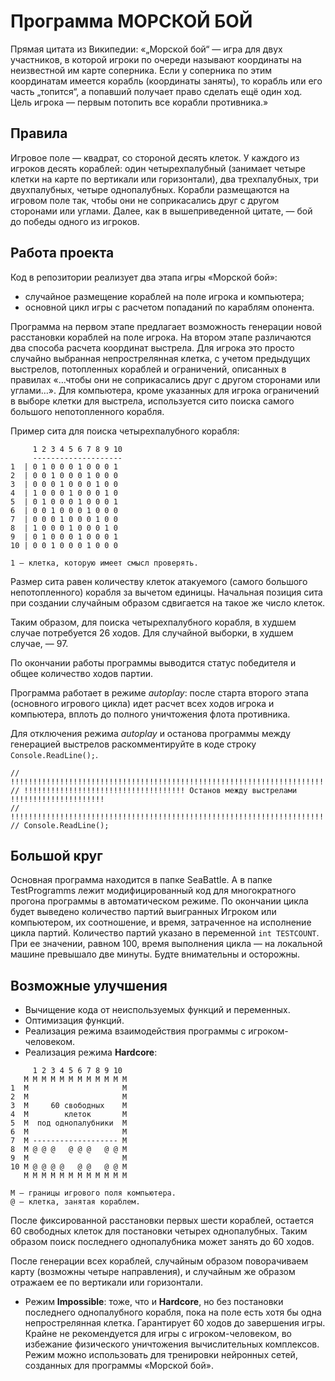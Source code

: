 # Программа МОРСКОЙ БОЙ
Прямая цитата из Википедии: «„Морской бой“ — игра для двух участников, в которой игроки по очереди называют координаты на неизвестной им карте соперника. Если у соперника по этим координатам имеется корабль (координаты заняты), то корабль или его часть „топится“, а попавший получает право сделать ещё один ход. Цель игрока — первым потопить все корабли противника.»
## Правила
Игровое поле — квадрат, со стороной десять клеток. У каждого из игроков десять кораблей: один четырехпалубный (занимает четыре клетки на карте по вертикали или горизонтали), два трехпалубных, три двухпалубных, четыре однопалубных. Корабли размещаются на игровом поле так, чтобы они не соприкасались друг с другом сторонами или углами. Далее, как в вышеприведенной цитате, — бой до победы одного из игроков.
## Работа проекта
Код в репозитории реализует два этапа игры «Морской бой»:
- случайное размещение кораблей на поле игрока и компьютера;
- основной цикл игры с расчетом попаданий по караблям опонента.

Программа на первом этапе предлагает возможность генерации новой расстановки кораблей на поле игрока. На втором этапе различаются два способа расчета координат выстрела. Для игрока это просто случайно выбранная непрострелянная клетка, с учетом предыдущих выстрелов, потопленных кораблей и ограничений, описанных в правилах «…чтобы они не соприкасались друг с другом сторонами или углами…». Для компьютера, кроме указанных для игрока ограничений в выборе клетки для выстрела, используется сито поиска самого большого непотопленного корабля.

Пример сита для поиска четырехпалубного корабля:
```
     1 2 3 4 5 6 7 8 9 10
     --------------------
1  | 0 1 0 0 0 1 0 0 0 1
2  | 0 0 1 0 0 0 1 0 0 0
3  | 0 0 0 1 0 0 0 1 0 0          
4  | 1 0 0 0 1 0 0 0 1 0
5  | 0 1 0 0 0 1 0 0 0 1          
6  | 0 0 1 0 0 0 1 0 0 0
7  | 0 0 0 1 0 0 0 1 0 0
8  | 1 0 0 0 1 0 0 0 1 0
9  | 0 1 0 0 0 1 0 0 0 1
10 | 0 0 1 0 0 0 1 0 0 0

1 — клетка, которую имеет смысл проверять.
```

Размер сита равен количеству клеток атакуемого (самого большого непотопленного) корабля за вычетом единицы. Начальная позиция сита при создании случайным образом сдвигается на такое же число клеток.

Таким образом, для поиска четырехпалубного корабля, в худшем случае потребуется 26 ходов. Для случайной выборки, в худшем случае, — 97.

По окончании работы программы выводится статус победителя и общее количество ходов партии.

Программа работает в режиме *autoplay*: после старта второго этапа (основного игрового цикла) идет расчет всех ходов игрока и компьютера, вплоть до полного уничтожения флота противника. 

Для отключения режима *autoplay* и останова программы между генерацией выстрелов раскомментируйте в коде строку ```Console.ReadLine();```.

```
// !!!!!!!!!!!!!!!!!!!!!!!!!!!!!!!!!!!!!!!!!!!!!!!!!!!!!!!!!!!!!!!!!!!!!!!!!!!!!!!!!!!
// !!!!!!!!!!!!!!!!!!!!!!!!!!!!!!!!!!!! Останов между выстрелами !!!!!!!!!!!!!!!!!!!!!
// !!!!!!!!!!!!!!!!!!!!!!!!!!!!!!!!!!!!!!!!!!!!!!!!!!!!!!!!!!!!!!!!!!!!!!!!!!!!!!!!!!!
// Console.ReadLine();
```

## Большой круг
Основная программа находится в папке SeaBattle. А в папке TestProgramms лежит модифицированный код для многократного прогона программы в автоматическом режиме. По окончании цикла будет выведено количество партий выигранных Игроком или компьютером, их соотношение, и время, затраченное на исполнение цикла партий. Количество партий указано в переменной ```int TESTCOUNT```. При ее значении, равном 100, время выполнения цикла — на локальной машине превышало две минуты. Будте внимательны и осторожны.

## Возможные улучшения
- Вычищение кода от неиспользуемых функций и переменных.
- Оптимизация функций.
- Реализация режима взаимодействия программы с игроком-человеком.
- Реализация режима **Hardcore**:
```
     1 2 3 4 5 6 7 8 9 10   
   M M M M M M M M M M M M 
1  M                     M 
2  M                     M 
3  M     60 свободных    M 
4  M        клеток       M 
5  M  под однопалубники  M 
6  M                     M 
7  M ------------------- M  
8  M @ @ @   @ @ @   @ @ M 
9  M                     M 
10 M @ @ @ @   @ @   @ @ M 
   M M M M M M M M M M M M 
   
M — границы игрового поля компьютера.
@ — клетка, занятая кораблем.
```

После фиксированной расстановки первых шести кораблей, остается 60 свободных клеток для постановки четырех однопалубных. Таким образом поиск последнего однопалубника может занять до 60 ходов.

После генерации всех кораблей, случайным образом поворачиваем карту (возможны четыре направления), и случайным же образом отражаем ее по вертикали или горизонтали. 

- Режим **Impossible**: тоже, что и **Hardcore**, но без постановки последнего однопалубного корабля, пока на поле есть хотя бы одна непрострелянная клетка. Гарантирует 60 ходов до завершения игры. Крайне не рекомендуется для игры с игроком-человеком, во избежание физического уничтожения вычислительных комплексов. Режим можно использовать для тренировки нейронных сетей, созданных для программы «Морской бой».
